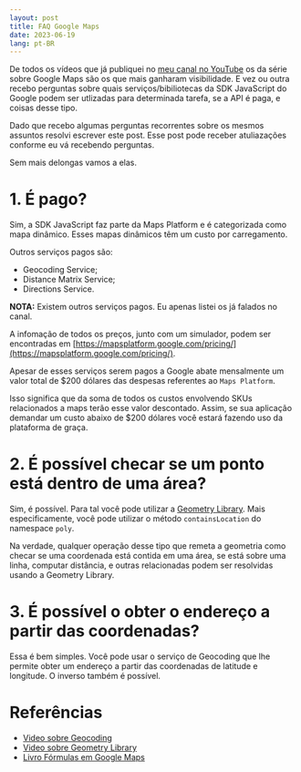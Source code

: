 ```yaml
---
layout: post
title: FAQ Google Maps
date: 2023-06-19
lang: pt-BR
---
```


De todos os vídeos que já publiquei no [meu canal no YouTube](https://youtube.com/edigleyssonsilva) os da série sobre Google Maps são os que mais ganharam
visibilidade. E vez ou outra recebo perguntas sobre quais serviços/bibiliotecas da SDK JavaScript do Google podem ser
utlizadas para determinada tarefa, se a API é paga, e coisas desse tipo.

Dado que recebo algumas perguntas recorrentes sobre os mesmos assuntos resolvi escrever este post. Esse post pode
receber atuliazações conforme eu vá recebendo perguntas.

Sem mais delongas vamos a elas.

# 1. É pago?
Sim, a SDK JavaScript faz parte da Maps Platform e é categorizada como mapa dinâmico. Esses mapas dinâmicos têm um custo
por carregamento.

Outros serviços pagos são:

- Geocoding Service;
- Distance Matrix Service;
- Directions Service.

**NOTA:** Existem outros serviços pagos. Eu apenas listei os já falados no canal.

A infomação de todos os preços, junto com um simulador, podem ser encontradas em [https://mapsplatform.google.com/pricing/](https://mapsplatform.google.com/pricing/).

Apesar de esses serviços serem pagos a Google abate mensalmente um valor total de $200 dólares das despesas referentes ao
`Maps Platform`.

Isso significa que da soma de todos os custos envolvendo SKUs relacionados a maps terão esse valor descontado. Assim, se
sua aplicação demandar um custo abaixo de $200 dólares você estará fazendo uso da plataforma de graça.

# 2. É possível checar se um ponto está dentro de uma área?
Sim, é possível. Para tal você pode utilizar a [Geometry Library](https://developers.google.com/maps/documentation/javascript/geometry). Mais especificamente, você pode utilizar o método
`containsLocation` do namespace `poly`.

Na verdade, qualquer operação desse tipo que remeta a geometria como checar se uma coordenada está contida em uma área,
se está sobre uma linha, computar distância, e outras relacionadas podem ser resolvidas usando a Geometry Library.

# 3. É possível o obter o endereço a partir das coordenadas?
Essa é bem simples. Você pode usar o serviço de Geocoding que lhe permite obter um endereço a partir das coordenadas de
latitude e longitude. O inverso também é possível.

# Referências
- [Video sobre Geocoding](https://www.youtube.com/watch?v=2Su-935B6jU&pp=ygUVZ29vZ2xlIG1hcHMgZ2VvY29kaW5n)
- [Video sobre Geometry Library](https://www.youtube.com/watch?v=nisrqGu2MS4&pp=ygUcZ29vZ2xlIG1hcHMgZ2VvbWV0cnkgbGlicmFyeQ%3D%3D)
- [Livro Fórmulas em Google Maps](/books)
